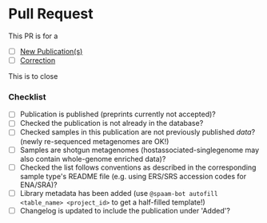 # Pull Request

This PR is for a

- [ ] [New Publication(s)](#new-publication)
- [ ] [Correction](#correction)

This is to close <!-- REPLACE this comment (including the < > symbols) with a hashtag and the corresponding issue number here, e.g. #10 -->

### Checklist

- [ ] Publication is published (preprints currently not accepted)?
- [ ] Checked the publication is not already in the database?
- [ ] Checked samples in this publication are not previously published _data_? (newly re-sequenced metagenomes are OK!)
- [ ] Samples are shotgun metagenomes (hostassociated-singlegenome may also contain whole-genome enriched data)?
- [ ] Checked the list follows conventions as described in the corresponding sample type's README file (e.g. using ERS/SRS accession codes for ENA/SRA)?
- [ ] Library metadata has been added (use `@spaam-bot autofill <table_name> <project_id>` to get a half-filled template!)
- [ ] Changelog is updated to include the publication under 'Added'?

